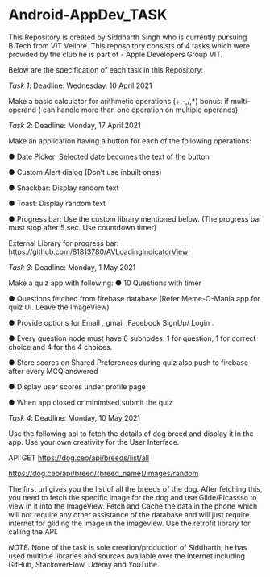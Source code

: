 

# Android-AppDev_TASK
This Repository is created by Siddharth Singh who is currently pursuing B.Tech from VIT Vellore. 
This reposoitory consists of 4 tasks which were provided by the club he is part of - Apple Developers Group VIT.

Below are the specification of each task in this Repository:

*Task 1*: 
Deadline: Wednesday, 10 April 2021

Make a basic calculator for arithmetic operations (+,-,/,*)
bonus: if multi-operand ( can handle more than one operation on multiple operands)




*Task 2*: 
Deadline: Monday, 17 April 2021

Make an application having a button for each of the following operations:

● Date Picker: Selected date becomes the text of the button

● Custom Alert dialog (Don’t use inbuilt ones)

● Snackbar: Display random text

● Toast: Display random text

● Progress bar: Use the custom library mentioned below. (The
progress bar must stop after 5 sec. Use countdown timer)

External Library for progress bar:
https://github.com/81813780/AVLoadingIndicatorView





*Task 3*: 
Deadline: Monday, 1 May 2021

Make a quiz app with following:
● 10 Questions with timer

● Questions fetched from firebase database (Refer Meme-O-Mania app for quiz
UI. Leave the ImageView)

● Provide options for Email , gmail ,Facebook SignUp/ Login .

● Every question node must have 6 subnodes: 1 for question, 1 for correct choice
and 4 for the 4 choices.

● Store scores on Shared Preferences during quiz also push to firebase after
every MCQ answered

● Display user scores under profile page

● When app closed or minimised submit the quiz





*Task 4*: 
Deadline: Monday, 10 May 2021

Use the following api to fetch the details of dog breed and display it in the app. Use your own
creativity for the User Interface.

API GET
https://dog.ceo/api/breeds/list/all

https://dog.ceo/api/breed/{breed_name}/images/random

The first url gives you the list of all the breeds of the dog. After fetching this, you need
to fetch the specific image for the dog and use Glide/Picassso to view in it into the
ImageView. Fetch and Cache the data in the phone which will not require any other
assistance of the database and will just require internet for gliding the image in the
imageview. Use the retrofit library for calling the API.


*NOTE:* None of the task is sole creation/production of Siddharth, he has used multiple libraries and sources available over the internet including GitHub, 
StackoverFlow, Udemy and YouTube.
 
